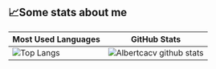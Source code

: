 ## 📈**Some stats about me**

| Most Used Languages | GitHub Stats |
| ------------------- | ------------ |
|![Top Langs](https://github-readme-stats.vercel.app/api/top-langs/?username=Albertcacv)|![Albertcacv github stats](https://github-readme-stats.vercel.app/api?username=albertcacv&&show_icons=true&theme=radical)|

